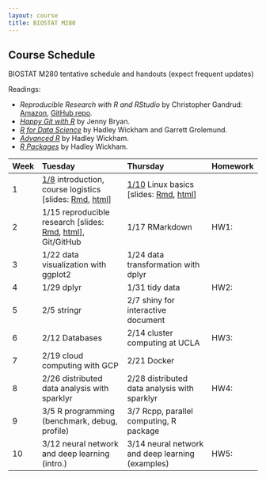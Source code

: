 ```yaml
---
layout: course
title: BIOSTAT M280
---
```


## Course Schedule

BIOSTAT M280 tentative schedule and handouts (expect frequent updates)

Readings:  
* _Reproducible Research with R and RStudio_ by Christopher Gandrud: [Amazon](https://www.amazon.com/Reproducible-Research-Studio-Second-Chapman/dp/1498715370/ref=dp_ob_title_bk), [GitHub repo](https://github.com/christophergandrud/Rep-Res-Book).  
* [_Happy Git with R_](http://happygitwithr.com) by Jenny Bryan.  
* [_R for Data Science_](http://r4ds.had.co.nz) by Hadley Wickham and Garrett Grolemund.  
* [_Advanced R_](http://adv-r.had.co.nz) by Hadley Wickham.  
* [_R Packages_](http://r-pkgs.had.co.nz) by Hadley Wickham.


| Week | Tuesday | Thursday | Homework |
|:-----------|:-----------|:------------|:------------|
| 1 | [1/8](http://hua-zhou.github.io/teaching/biostatm280-2019winter/biostatm280winter2019/2019/01/08/week1-day1.html) introduction, course logistics \[slides: [Rmd](http://raw.githubusercontent.com/Hua-Zhou/Hua-Zhou.github.io/master/teaching/biostatm280-2019winter/slides/01-intro/intro.Rmd), [html](./slides/01-intro/intro.html)\] | [1/10](http://hua-zhou.github.io/teaching/biostatm280-2019winter/biostatm280winter2019/2019/01/10/week1-day2.html) Linux basics \[slides: [Rmd](http://raw.githubusercontent.com/Hua-Zhou/Hua-Zhou.github.io/master/teaching/biostatm280-2019winter/slides/02-linux/linux.Rmd), [html](./slides/02-linux/linux.html)\] |  
| 2 | 1/15 reproducible research \[slides: [Rmd](http://raw.githubusercontent.com/Hua-Zhou/Hua-Zhou.github.io/master/teaching/biostatm280-2019winter/slides/03-repres/repres.Rmd), [html](./slides/03-repres/repres.html)\], Git/GitHub | 1/17 RMarkdown | HW1: |    
| 3 | 1/22 data visualization with ggplot2 | 1/24 data transformation with dplyr|  
| 4 | 1/29 dplyr | 1/31 tidy data | HW2: |     
| 5 | 2/5 stringr | 2/7 shiny for interactive document |  
| 6 | 2/12 Databases | 2/14 cluster computing at UCLA | HW3: |    
| 7 | 2/19 cloud computing with GCP | 2/21 Docker |  
| 8 | 2/26 distributed data analysis with sparklyr | 2/28 distributed data analysis with sparklyr | HW4: |    
| 9 | 3/5 R programming (benchmark, debug, profile) | 3/7 Rcpp, parallel computing, R package |  
| 10 | 3/12 neural network and deep learning (intro.) | 3/14 neural network and deep learning (examples) | HW5: |  
